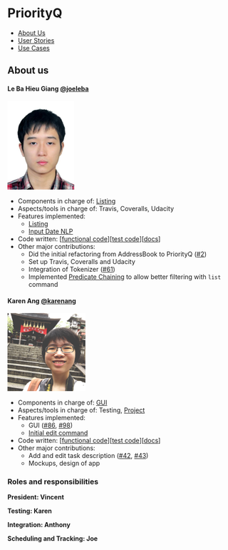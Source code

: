 PriorityQ
==============================
- [About Us](about-us)
- [User Stories](user-stories)
- [Use Cases](use-cases)

## About us

#### Le Ba Hieu Giang [@joeleba](https://github.com/joeleba)
<img src="./images/joeleba.jpg" width="150"><br>

* Components in charge of: [Listing](https://github.com/se-edu/addressbook-level4/blob/master/docs/DeveloperGuide.md#storage-component)
* Aspects/tools in charge of: Travis, Coveralls, Udacity
* Features implemented:
   * [Listing](https://github.com/CS2103AUG2016-W10-C2/main/blob/master/docs/UserGuide.md#listing)
   * [Input Date NLP](https://github.com/CS2103AUG2016-W10-C2/main/pull/67)
* Code written: [[functional code](../collate/main/A127828W.md)][[test code](../collate/test/A127828W.md)][[docs](../collate/docs/A127828W.md)]
* Other major contributions:
  * Did the initial refactoring from AddressBook to PriorityQ ([#2](https://github.com/CS2103AUG2016-W10-C2/main/pull/2))
  * Set up Travis, Coveralls and Udacity
  * Integration of Tokenizer ([#61](https://github.com/CS2103AUG2016-W10-C2/main/pull/61))
  * Implemented [Predicate Chaining](https://github.com/CS2103AUG2016-W10-C2/main/blob/master/src/main/java/seedu/address/model/PredicateBuilder.java) to allow better filtering with `list` command

#### Karen Ang [@karenang](https://github.com/karenang)
<img src="images/KarenAng.png" width="175"><br>

* Components in charge of: [GUI](DeveloperGuide.md#ui-component)
* Aspects/tools in charge of: Testing, [Project](https://github.com/CS2103AUG2016-W10-C2/main/projects/1)
* Features implemented:
    * GUI ([#86](https://github.com/CS2103AUG2016-W10-C2/main/pull/86), [#98](https://github.com/CS2103AUG2016-W10-C2/main/pull/98))
    * [Initial edit command](https://github.com/CS2103AUG2016-W10-C2/main/pull/23)
* Code written: [[functional code](../collated/main/A0116603R.md)][[test code](../collated/test/A0116603R.md)][[docs](collated/docs/A0116603R.md)]
* Other major contributions:
    * Add and edit task description ([#42](https://github.com/CS2103AUG2016-W10-C2/main/pull/42), [#43](https://github.com/CS2103AUG2016-W10-C2/main/pull/43))
    * Mockups, design of app

### Roles and responsibilities
**President: Vincent**

**Testing: Karen**

**Integration: Anthony**

**Scheduling and Tracking: Joe**
